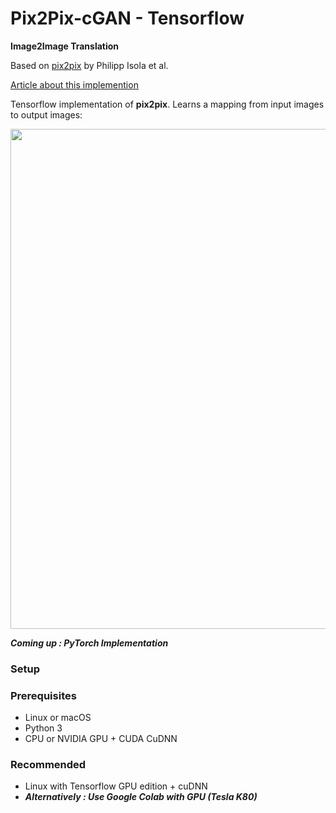 # Pix2Pix-cGAN - Tensorflow
**Image2Image Translation**

Based on [pix2pix](https://phillipi.github.io/pix2pix/) by Philipp Isola et al.

[Article about this implemention](https://affinelayer.com/pix2pix/)

Tensorflow implementation of **pix2pix**. Learns a mapping from input images to output images:

<img src="https://phillipi.github.io/pix2pix/images/teaser_v3.png" width="800px"/>

***Coming up : PyTorch Implementation***

### Setup

### Prerequisites

- Linux or macOS
- Python 3
- CPU or NVIDIA GPU + CUDA CuDNN


### Recommended
- Linux with Tensorflow GPU edition + cuDNN
- ***Alternatively : Use Google Colab with GPU (Tesla K80)***
